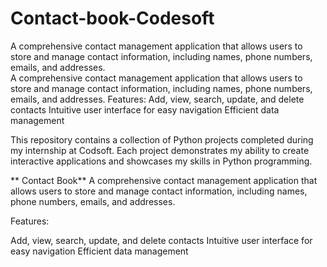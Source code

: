 # Contact-book-Codesoft
A comprehensive contact management application that allows users to store and manage contact information, including names, phone numbers, emails, and addresses.  
A comprehensive contact management application that allows users to store and manage contact information, including names, phone numbers, emails, and addresses. Features: Add, view, search, update, and delete contacts Intuitive user interface for easy navigation Efficient data management

This repository contains a collection of Python projects completed during my internship at Codsoft. Each project demonstrates my ability to create interactive applications and showcases my skills in Python programming.

** Contact Book** A comprehensive contact management application that allows users to store and manage contact information, including names, phone numbers, emails, and addresses.

Features:

Add, view, search, update, and delete contacts Intuitive user interface for easy navigation Efficient data management
